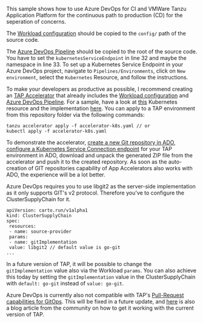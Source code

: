 This sample shows how to use Azure DevOps for CI and VMWare Tanzu Application Platform for the continuous path to production (CD) for the seperation of concerns.

The [Workload configuration](workload.yaml) should be copied to the `config/` path of the source code.

The [Azure DevOps Pipeline](azure-pipelines.yaml) should be copied to the root of the source code. You have to set the `kubernetesServiceEndpoint` in line 32 and maybe the namespace in line 33.
To set up a Kubernetes Service Endpoint in your Azure DevOps project, navigate to `Pipelines/Environments`, click on `New environment`, select the `Kubernetes` Resource, and follow the instructions.

To make your developers as productive as possible, I recommend creating an [TAP Accelerator](https://docs.vmware.com/en/VMware-Tanzu-Application-Platform/1.4/tap/application-accelerator-about-application-accelerator.html) that already includes the [Workload configuration](workload.yaml) and [Azure DevOps Pipeline](azure-pipelines.yaml).
For a sample, have a look at [this](accelerator-k8s.yaml) Kubernetes resource and the implementation [here](accelerator).
You can apply to a TAP environment from this repository folder via the following commands:
```
tanzu accelerator apply -f accelerator-k8s.yaml // or
kubectl apply -f accelerator-k8s.yaml
```
To demonstrate the accelerator, [create a new Git repository in ADO](https://learn.microsoft.com/en-us/azure/devops/repos/git/create-new-repo?view=azure-devops), [configure a Kubernetes Service Connection endpoint](https://learn.microsoft.com/en-us/azure/devops/pipelines/library/service-endpoints) for your TAP environment in ADO, download and unpack the generated ZIP file from the accelerator and push it to the created repository. As soon as the auto-creation of GIT repositories capability of App Accelerators also works with ADO, the experience will be a lot better.

Azure DevOps requires you to use libgit2 as the server-side implementation as it only supports GIT's v2 protocol. Therefore you've to configure the ClusterSupplyChain for it.
```
apiVersion: carto.run/v1alpha1
kind: ClusterSupplyChain
spec:
 resources:
 - name: source-provider
 params:
 - name: gitImplementation
 value: libgit2 // default value is go-git
...
```
In a future version of TAP, it will be possible to change the `gitImplementation` value also via the Workload `params`. You can also achieve this today by setting the `gitImplementation` value in the ClusterSupplyChain with `default: go-git` instead of `value: go-git`.

Azure DevOps is currently also not compatible with TAP's [Pull-Request capabilities for GitOps](https://docs.vmware.com/en/VMware-Tanzu-Application-Platform/1.4/tap/scc-gitops-vs-regops.html#pull-requests-2). This will be fixed in a future update, and [here](https://vrabbi.cloud/post/tap-pr-flow-with-azure-devops/) is also a blog article from the community on how to get it working with the current version of TAP.


